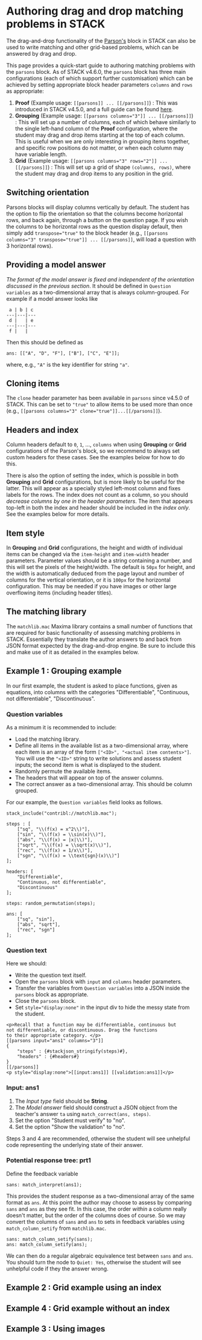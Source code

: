 # Authoring drag and drop matching problems in STACK

The drag-and-drop functionality of the [Parson's](Parsons.md) block in STACK can also be used to write matching and other grid-based problems, which can be answered by drag and drop. 

This page provides a quick-start guide to authoring matching problems with the `parsons` block. As of STACK v4.6.0, the `parsons` block has three main configurations (each of which support further customisation) which can be achieved by setting appropriate block header parameters `columns` and `rows` as appropriate:
1. **Proof** (Example usage: `[[parsons]] ... [[/parsons]]`) : This was introduced in STACK v4.5.0, and a full guide can be found [here](Parsons.md).
2. **Grouping** (Example usage: `[[parsons columns="3"]] ... [[/parsons]]`) : This will set up a number of columns, each of which behave similarly to the single left-hand column of the **Proof** configuration, where the student may drag and drop items starting at the top of each column. This is useful when we are only interesting in grouping items together, and specific row positions do not matter, or when each column may have variable length.
3. **Grid** (Example usage: `[[parsons columns="3" rows="2"]] ... [[/parsons]]`) : This will set up a grid of shape `(columns, rows)`, where the student may drag and drop items to any position in the grid. 

## Switching orientation

Parsons blocks will display columns vertically by default. The student has the option to flip the orientation so that the columns become horizontal rows, and back again, through a button on the question page. If you wish the columns to be horizontal rows as the question display default, then simply add `transpose="true"` to the block header (e.g., `[[parsons columns="3" transpose="true"]] ... [[/parsons]]`, will load a question with 3 horizontal rows).

## Providing a model answer

_The format of the model answer is fixed and independent of the orientation discussed in the previous section_. It should be defined in `Question variables` as a two-dimensional array that is always column-grouped. For example if a model answer looks like 
```
 a | b | c 
---|---|---
 d |   | e 
---|---|---
 f |   |   
```
Then this should be defined as
```
ans: [["A", "D", "F"], ["B"], ["C", "E"]];
```
where, e.g., `"A"` is the key identifier for string `"a"`.

## Cloning items

The `clone` header parameter has been available in `parsons` since v4.5.0 of STACK. This can be set to `"true"` to allow items to be used more than once (e.g., `[[parsons columns="3" clone="true"]]...[[/parsons]]`).

## Headers and index

Column headers default to `0`, `1`, ..., `columns` when using **Grouping** or **Grid** configurations of the Parson's block, so we recommend to always set custom headers for these cases. See the examples below for how to do this.

There is also the option of setting the index, which is possible in both **Grouping** and **Grid** configurations, but is more likely to be useful for the latter. This will appear as a specially styled left-most column and fixes labels for the rows. The index does not count as a column, so you should  _decrease columns by one in the header parameters_. The item that appears top-left in both the index and header should be included in the _index only_. See the examples below for more details.

## Item style

In **Grouping** and **Grid** configurations, the height and width of individual items can be changed via the `item-height` and `item-width` header parameters. Parameter values should be a string containing a number, and this will set the pixels of the height/width. The default is `50px` for height, and the width is automatically deduced from the page layout and number of columns for the vertical orientation, or it is `100px` for the horizontal configuration. This may be needed if you have images or other large overflowing items (including header titles).

## The matching library

The `matchlib.mac` Maxima library contains a small number of functions that are required for basic functionality of assessing matching problems in STACK. Essentially they translate the author answers to and back from JSON format expected by the drag-and-drop engine. Be sure to include this and make use of it as detailed in the examples below.

## Example 1 : Grouping example

In our first example, the student is asked to place functions, given as equations, into columns with the categories "Differentiable", "Continuous, not differentiable", "Discontinuous".

### Question variables 

As a minimum it is recommended to include:
- Load the matching library.
- Define all items in the available list as a two-dimensional array, where each item is an array of the form `["<ID>", "<actual item contents>"]`. You will use the `"<ID>"` string to write solutions and assess student inputs; the second item is what is displayed to the student.
- Randomly permute the available items.
- The headers that will appear on top of the answer columns.
- The correct answer as a two-dimensional array. This should be column grouped.

For our example, the `Question variables` field looks as follows.
```
stack_include("contribl://matchlib.mac");

steps : [
    ["sq", "\\(f(x) = x^2\\)"],
    ["sin", "\\(f(x) = \\sin(x)\\)"],
    ["abs", "\\(f(x) = |x|\\)"],
    ["sqrt", "\\(f(x) = \\sqrt(x)\\)"],
    ["rec", "\\(f(x) = 1/x\\)"],
    ["sgn", "\\(f(x) = \\text{sgn}(x)\\)"]
];

headers: [
    "Differentiable", 
    "Continuous, not differentiable", 
    "Discontinuous"
];

steps: random_permutation(steps);

ans: [
    ["sq", "sin"], 
    ["abs", "sqrt"], 
    ["rec", "sgn"]
];
```

### Question text

Here we should:
- Write the question text itself.
- Open the `parsons` block with `input` and `columns` header parameters.
- Transfer the variables from `Question variables` into a JSON inside the `parsons` block as appropriate.
- Close the `parsons` block.
- Set `style="display:none"` in the input div to hide the messy state from the student.

```
<p>Recall that a function may be differentiable, continuous but 
not differentiable, or discontinuous. Drag the functions 
to their appropriate category. </p>
[[parsons input="ans1" columns="3"]]
{
    "steps" : {#stackjson_stringify(steps)#},
    "headers" : {#headers#}
}
[[/parsons]]
<p style="display:none">[[input:ans1]] [[validation:ans1]]</p>
```

### Input: ans1

1. The _Input type_ field should be **String**.
2. The _Model answer_ field should construct a JSON object from the teacher's answer `ta` using `match_correct(ans, steps)`.
3. Set the option "Student must verify" to "no".
4. Set the option "Show the validation" to "no".

Steps 3 and 4 are recommended, otherwise the student will see unhelpful code representing the underlying state of their answer.

### Potential response tree: prt1

Define the feedback variable
```
sans: match_interpret(ans1);
```
This provides the student response as a two-dimensional array of the same format as `ans`. At this point the author may choose to assess by comparing `sans` and `ans` as they see fit. In this case, the order _within_ a column really doesn't matter, but the order of the columns does of course. So we may convert the columns of `sans` and `ans` to sets in feedback variables using `match_column_setify` from `matchlib.mac`.
```
sans: match_column_setify(sans);
ans: match_column_setify(ans);
```
We can then do a regular algebraic equivalence test between `sans` and `ans`. You should turn the node to `Quiet: Yes`, otherwise the student will see unhelpful code if they the answer wrong.

## Example 2 : Grid example using an index

## Example 4 : Grid example without an index

## Example 3 : Using images



